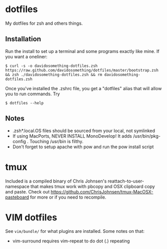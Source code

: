 dotfiles
========

My dotfiles for zsh and others things.

Installation
------------

Run the install to set up a terminal and some programs exactly like mine.
If you want a oneliner:

```
$ curl -s -o davidosomething-dotfiles.zsh https://raw.github.com/davidosomething/dotfiles/master/bootstrap.zsh && zsh ./davidosomething-dotfiles.zsh && rm davidosomething-dotfiles.zsh
```

Once you've installed the .zshrc file, you get a "dotfiles" alias that will allow you to run commands. Try

```
$ dotfiles --help
```


Notes
-----

* .zsh*.local.OS files should be sourced from your local, not symlinked
* If using MacPorts, NEVER INSTALL MonoDevelop! It adds /usr/bin/pkg-config .
Touching /usr/bin is filthy.
* Don't forget to setup apache with pow and run the pow install script


tmux
====

Included is a compiled binary of Chris Johnsen's reattach-to-user-namespace
that makes tmux work with pbcopy and OSX clipboard copy and paste.
Check out https://github.com/ChrisJohnsen/tmux-MacOSX-pasteboard for more or
if you need to recompile.


VIM dotfiles
============

See `vim/bundle/` for what plugins are installed. Some notes on that:

* vim-surround requires vim-repeat to do dot (.) repeating
